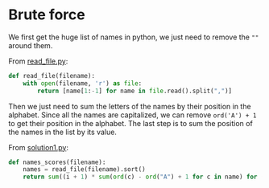 # Brute force

We first get the huge list of names in python, we just need to remove the `""`
around them.

From [read_file.py](https://github.com/TurtleSmoke/Project-Euler/blob/main/problems/problem_0022/read_file.py):

```python
def read_file(filename):
    with open(filename, 'r') as file:
        return [name[1:-1] for name in file.read().split(",")]
```

Then we just need to sum the letters of the names by their position in the
alphabet. Since all the names are capitalized, we can remove `ord('A') + 1` to
get their position in the alphabet. The last step is to sum the position of the
names in the list by its value.

From [solution1.py](https://github.com/TurtleSmoke/Project-Euler/blob/main/problems/problem_0022/solution1.py):

```python
def names_scores(filename):
    names = read_file(filename).sort()
    return sum((i + 1) * sum(ord(c) - ord("A") + 1 for c in name) for (i, name) in enumerate(names))
```
